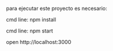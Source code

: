para ejecutar este proyecto es necesario:

cmd line: npm install

cmd line: npm start


open http://localhost:3000
